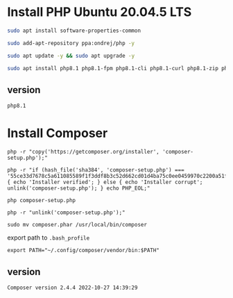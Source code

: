 # Install PHP Ubuntu 20.04.5 LTS
```bash
sudo apt install software-properties-common
```
```bash
sudo add-apt-repository ppa:ondrej/php -y
```
```bash
sudo apt update -y && sudo apt upgrade -y
```
```bash
sudo apt install php8.1 php8.1-fpm php8.1-cli php8.1-curl php8.1-zip php8.1-mysql php8.1-mbstring php8.1-xml php8.1-bcmath
```
## version
```
php8.1
```
# Install Composer
``` 
php -r "copy('https://getcomposer.org/installer', 'composer-setup.php');"
```
```
php -r "if (hash_file('sha384', 'composer-setup.php') === '55ce33d7678c5a611085589f1f3ddf8b3c52d662cd01d4ba75c0ee0459970c2200a51f492d557530c71c15d8dba01eae') { echo 'Installer verified'; } else { echo 'Installer corrupt'; unlink('composer-setup.php'); } echo PHP_EOL;"
```
```
php composer-setup.php
```
```
php -r "unlink('composer-setup.php');"
```
```
sudo mv composer.phar /usr/local/bin/composer
```
export path to ```.bash_profile```
```
export PATH="~/.config/composer/vendor/bin:$PATH"
```
## version
```
Composer version 2.4.4 2022-10-27 14:39:29
```
